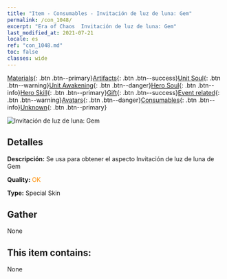 ```yaml
---
title: "Item - Consumables - Invitación de luz de luna: Gem"
permalink: /con_1048/
excerpt: "Era of Chaos  Invitación de luz de luna: Gem"
last_modified_at: 2021-07-21
locale: es
ref: "con_1048.md"
toc: false
classes: wide
---
```

 [Materials](/ItemsES/){: .btn .btn--primary}[Artifacts](/ItemsES/Artifacts/){: .btn .btn--success}[Unit Soul](/ItemsES/UnitSoul/){: .btn .btn--warning}[Unit Awakening](/ItemsES/UnitAwakening/){: .btn .btn--danger}[Hero Soul](/ItemsES/HeroSoul/){: .btn .btn--info}[Hero Skill](/ItemsES/HeroSkill/){: .btn .btn--primary}[Gift](/ItemsES/Gift/){: .btn .btn--success}[Event related](/ItemsES/Events/){: .btn .btn--warning}[Avatars](/ItemsES/Avatars/){: .btn .btn--danger}[Consumables](/ItemsES/Consumables/){: .btn .btn--info}[Unknown](/ItemsES/Unknown/){: .btn .btn--primary}

 ![Invitación de luz de luna: Gem](/images/h/h_Gem7.jpg)

## Detalles
 **Descripción:** Se usa para obtener el aspecto Invitación de luz de luna de Gem

 **Quality:** <span style="color: #FF8C00">OK</span>

 **Type:** Special Skin

## Gather

  None

## This item contains:

  None

